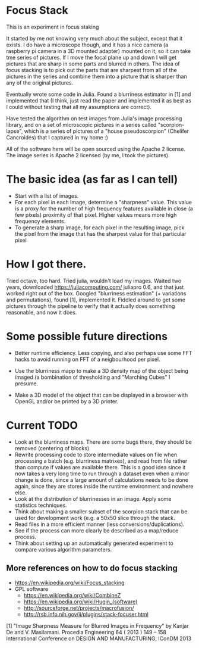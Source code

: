 # Focus Stack

This is an experiment in focus staking


It started by me not knowing very much about the subject, except that it
exists.  I do have a microscope though, and it has a nice camera (a
raspberry pi camera in a 3D mounted adapter) mounted on it, so it can take  tme series of
pictures.  If I move the focal plane up and down I will get pictures
that are sharp in some parts and blurred in others.  The idea of focus
stacking is to pick out the parts that are sharpest from all of the
pictures in the series and combine them into a picture that is sharper
than any of the original pictures.

Eventually wrote some code in Julia.   Found a blurriness estimator in
[1] and implemented that (I think, just read the paper and implemented
it as best as I could without testing that all my assumptions are correct).

Have tested the algorithm on test images from Julia's image processing
library, and on a set of microscopic pictures in a series called
"scorpion-lapse", which is a series of pictures of a "house
pseudoscorpion" (Chelifer Cancroides) that I captured in my home :)

All of the software here will be open sourced using the Apache 2
license. The image series is Apache 2 licensed (by me, I took the
pictures).



# The basic idea (as far as I can tell)
  +  Start with a list of images.
  +  For each pixel in each image, determine a "sharpness" value.  This
     value is a proxy for the number of high frequency features available
     in close (a few pixels) proximity of that pixel.  Higher values
     means more high frequency elements.
  +  To generate a sharp image, for each pixel in the resulting image,
     pick the pixel from the image that has the sharpest value for that
     particular pixel


# How I got there.

Tried octave, too hard. Tried julia, wouldn't load my images.  Waited two years, downloaded https://juliacomputing.com/ juliapro 0.6, and that just worked right out of the box.   Googled "blurriness estimation" (+ variations and permutations), found [1], implemented it.  Fiddled around to get some pictures through the pipeline  to verify that it actually does something reasonable, and now it does.


# Some possible future directions

* Better runtime efficiency.   Less copying, and also perhaps use some FFT hacks to avoid running on FFT of a neigbourhood per pixel.

* Use the blurriness mapp to make a 3D density map of the object being imaged (a bombination of thresholding and "Marching Cubes" I presume.

* Make a 3D model of the object that can be displayed in a browser
with OpenGL and/or be printed by a 3D printer.

# Current TODO

* Look at the blurriness maps.  There are some bugs there, they should
be removed (centering of blocks).
* Rewrite processing code to  store intermediate values on file
when processing a batch (e.g. blurriness matrixes), and
read from file rather than compute if values are available there.
This is a good idea since it now takes a very long time to
run through a dataset even when a minor change is done, since a large
amount of calculations needs to be done again, since they are stores
inside the runtime environment and nowhere else.
* Look at the distribution of blurrinesses in  an image.   Apply some
  statistics techniques.
* Think about making a smaller subset of the scorpion stack that
   can be used for development work (e.g. a 50x50   slice through the
   stack.
*  Read files in a more efficient manner (less
   conversions/duplications).
*  See if the process can more clearly be described as a map/reduce
process.
* Think about setting up an automatically generated experiment to
  compare various algorithm parameters.


## More references on how to do focus stacking

+ https://en.wikipedia.org/wiki/Focus_stacking
+ GPL software
  + https://en.wikipedia.org/wiki/CombineZ
  + https://en.wikipedia.org/wiki/Hugin_(software)
  + http://sourceforge.net/projects/macrofusion/
  + http://rsb.info.nih.gov/ij/plugins/stack-focuser.html


[1] "Image Sharpness Measure for Blurred Images in Frequency" by
      Kanjar De and V. Masilamani.   Procedia Engineering 64 ( 2013 ) 149 – 158
     International Conference on DESIGN AND MANUFACTURING, IConDM 2013
